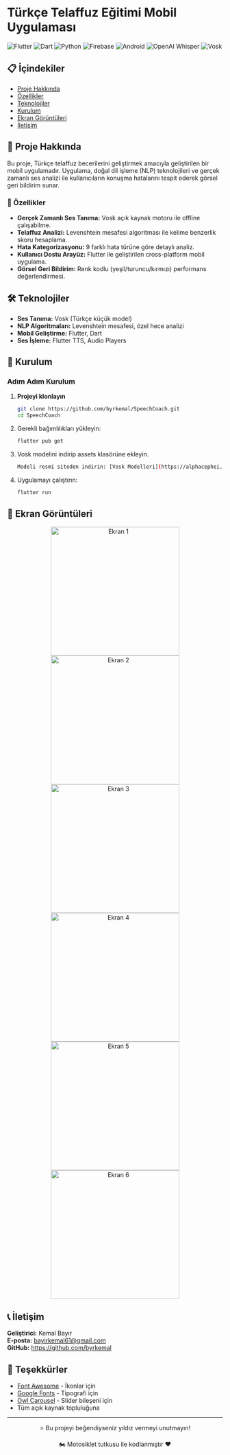# Türkçe Telaffuz Eğitimi Mobil Uygulaması
![Flutter](https://img.shields.io/badge/Flutter-02569B?style=for-the-badge&logo=flutter&logoColor=white)
![Dart](https://img.shields.io/badge/Dart-0175C2?style=for-the-badge&logo=dart&logoColor=white)
![Python](https://img.shields.io/badge/Python-3776AB?style=for-the-badge&logo=python&logoColor=white)
![Firebase](https://img.shields.io/badge/Firebase-FFCA28?style=for-the-badge&logo=firebase&logoColor=black)
![Android](https://img.shields.io/badge/Android-3DDC84?style=for-the-badge&logo=android&logoColor=white)
![OpenAI Whisper](https://img.shields.io/badge/OpenAI_Whisper-412991?style=for-the-badge&logo=openai&logoColor=white)
![Vosk](https://img.shields.io/badge/Vosk_Speech_Recognition-FF6B6B?style=for-the-badge&logo=speech&logoColor=white)

## 📋 İçindekiler

- [Proje Hakkında](#-proje-hakkında)
- [Özellikler](#-özellikler)
- [Teknolojiler](#-teknolojiler)
- [Kurulum](#-kurulum)
- [Ekran Görüntüleri](#-ekran-görüntüleri)
- [İletişim](#-iletişim)

## 🎯 Proje Hakkında

Bu proje, Türkçe telaffuz becerilerini geliştirmek amacıyla geliştirilen bir mobil uygulamadır. Uygulama, doğal dil işleme (NLP) teknolojileri ve gerçek zamanlı ses analizi ile kullanıcıların konuşma hatalarını tespit ederek görsel geri bildirim sunar.

### 🌟 Özellikler

- **Gerçek Zamanlı Ses Tanıma:** Vosk açık kaynak motoru ile offline çalışabilme.
- **Telaffuz Analizi:** Levenshtein mesafesi algoritması ile kelime benzerlik skoru hesaplama.
- **Hata Kategorizasyonu:** 9 farklı hata türüne göre detaylı analiz.
- **Kullanıcı Dostu Arayüz:** Flutter ile geliştirilen cross-platform mobil uygulama.
- **Görsel Geri Bildirim:** Renk kodlu (yeşil/turuncu/kırmızı) performans değerlendirmesi.

## 🛠️ Teknolojiler

- **Ses Tanıma:** Vosk (Türkçe küçük model)
- **NLP Algoritmaları:** Levenshtein mesafesi, özel hece analizi
- **Mobil Geliştirme:** Flutter, Dart
- **Ses İşleme:** Flutter TTS, Audio Players

## 🚀 Kurulum
### Adım Adım Kurulum

1. **Projeyi klonlayın**
   ```bash
   git clone https://github.com/byrkemal/SpeechCoach.git
   cd SpeechCoach
   ```

2. Gerekli bağımlılıkları yükleyin:
   ```bash
   flutter pub get
   ```

3. Vosk modelini indirip assets klasörüne ekleyin.
   ```bash
   Modeli resmi siteden indirin: [Vosk Modelleri](https://alphacephei.com/vosk/models)
   ```
   
4. Uygulamayı çalıştırın:
   ```bash
   flutter run
   ```
   
## 📸 Ekran Görüntüleri

<div align="center">
     <img src="https://github.com/user-attachments/assets/0165216c-aa33-4f54-9c6a-ca2158f2e1cc" alt="Ekran 1" width="300"/>
     <img src="https://github.com/user-attachments/assets/8c7e5079-0c05-4215-b4a1-280df1fc0b6c" alt="Ekran 2" width="300"/>
     <img src="https://github.com/user-attachments/assets/dfd0a78a-0352-4aa6-bf6e-30e483b9b245" alt="Ekran 3" width="300"/>
     <img src="https://github.com/user-attachments/assets/7c7bcd41-fd97-4466-8510-b6b6a1c0c8ee" alt="Ekran 4" width="300"/>
     <img src="https://github.com/user-attachments/assets/34f9db4e-2069-4f33-87bb-401d6b8a4f85" alt="Ekran 5" width="300"/>
     <img src="https://github.com/user-attachments/assets/b01c1638-cbd8-4c97-8767-406adab73838" alt="Ekran 6" width="300"/>
</div>

## 📞 İletişim

**Geliştirici:** Kemal Bayır  
**E-posta:** bayirkemal61@gmail.com  
**GitHub:** https://github.com/byrkemal


## 🙏 Teşekkürler

- [Font Awesome](https://fontawesome.com/) - İkonlar için
- [Google Fonts](https://fonts.google.com/) - Tipografi için
- [Owl Carousel](https://owlcarousel2.github.io/OwlCarousel2/) - Slider bileşeni için
- Tüm açık kaynak topluluğuna

---

<div align="center">
  <p>⭐ Bu projeyi beğendiyseniz yıldız vermeyi unutmayın!</p>
  <p>🏍️ Motosiklet tutkusu ile kodlanmıştır ❤️</p>
</div>




